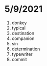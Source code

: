 # 5/9/2021

1. donkey
2. typical
3. destination
4. companion
5. sin
6. determination
7. typewriter
8. commit
